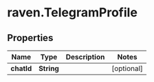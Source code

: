# raven.TelegramProfile

## Properties

| Name       | Type       | Description | Notes      |
| ---------- | ---------- | ----------- | ---------- |
| **chatId** | **String** |             | [optional] |
